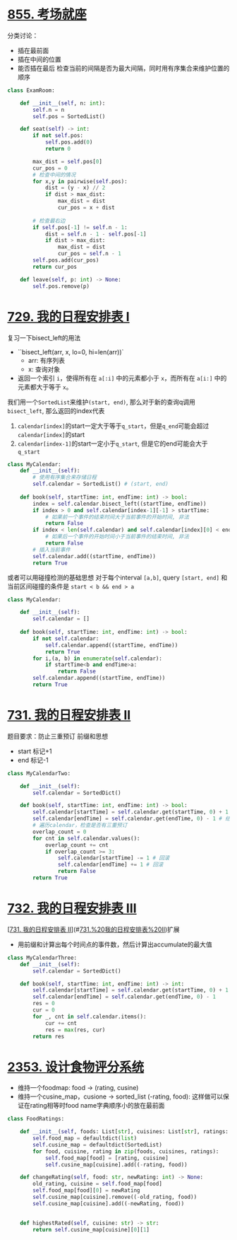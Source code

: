 # [855. 考场就座](https://leetcode.cn/problems/exam-room/)
分类讨论：
- 插在最前面
- 插在中间的位置
- 能否插在最后
检查当前的间隔是否为最大间隔，同时用有序集合来维护位置的顺序
```python
class ExamRoom:

    def __init__(self, n: int):
        self.n = n
        self.pos = SortedList()

    def seat(self) -> int:
        if not self.pos:
            self.pos.add(0)
            return 0

        max_dist = self.pos[0]
        cur_pos = 0    
        # 检查中间的情况
        for x,y in pairwise(self.pos):
            dist = (y - x) // 2
            if dist > max_dist:
                max_dist = dist
                cur_pos = x + dist
        
        # 检查最右边
        if self.pos[-1] != self.n - 1:
            dist = self.n - 1 - self.pos[-1]
            if dist > max_dist:
                max_dist = dist
                cur_pos = self.n - 1
        self.pos.add(cur_pos)
        return cur_pos

    def leave(self, p: int) -> None:
        self.pos.remove(p)
```
# [729. 我的日程安排表 I](https://leetcode.cn/problems/my-calendar-i/)
复习一下bisect_left的用法
- ``bisect_left(arr, x, lo=0, hi=len(arr))`
	- arr: 有序列表
	- x: 查询对象
- 返回一个索引 `i`，使得所有在 `a[:i]` 中的元素都小于 `x`，而所有在 `a[i:]` 中的元素都大于等于 `x`。

我们用一个`SortedList`来维护`(start, end)`, 那么对于新的查询q调用`bisect_left`, 那么返回的index代表
1. `calendar[index]`的start一定大于等于`q_start`，但是`q_end`可能会超过`calendar[index]`的start
2. `calendar[index-1]`的start一定小于`q_start`, 但是它的end可能会大于`q_start`
```python
class MyCalendar:
    def __init__(self):
        # 使用有序集合来存储日程
        self.calendar = SortedList() # (start, end)
        
    def book(self, startTime: int, endTime: int) -> bool:
        index = self.calendar.bisect_left((startTime, endTime))
        if index > 0 and self.calendar[index-1][-1] > startTime:
            # 如果前一个事件的结束时间大于当前事件的开始时间, 非法
            return False
        if index < len(self.calendar) and self.calendar[index][0] < endTime:
            # 如果后一个事件的开始时间小于当前事件的结束时间, 非法
            return False
        # 插入当前事件
        self.calendar.add((startTime, endTime))
        return True
```

或者可以用碰撞检测的基础思想
对于每个interval `[a,b]`, query `[start, end]` 和当前区间碰撞的条件是 `start < b && end > a`
```python
class MyCalendar:

    def __init__(self):
        self.calendar = []
        
    def book(self, startTime: int, endTime: int) -> bool:
        if not self.calendar:
            self.calendar.append((startTime, endTime))
            return True
        for i,(a, b) in enumerate(self.calendar):
            if startTime<b and endTime>a:
                return False
        self.calendar.append((startTime, endTime))
        return True
```

# [731. 我的日程安排表 II](https://leetcode.cn/problems/my-calendar-ii/)
题目要求：防止三重预订
前缀和思想
- start 标记+1
- end 标记-1
```python
class MyCalendarTwo:

    def __init__(self):
        self.calendar = SortedDict()

    def book(self, startTime: int, endTime: int) -> bool:
        self.calendar[startTime] = self.calendar.get(startTime, 0) + 1 # 开始时间+1
        self.calendar[endTime] = self.calendar.get(endTime, 0) - 1 # 结束时间-1
        # 遍历calendar，检查是否有三重预订
        overlap_count = 0
        for cnt in self.calendar.values():
            overlap_count += cnt
            if overlap_count >= 3:
                self.calendar[startTime] -= 1 # 回滚
                self.calendar[endTime] += 1 # 回滚
                return False
        return True
```

# [732. 我的日程安排表 III](https://leetcode.cn/problems/my-calendar-iii/)
[[731. 我的日程安排表 II](https://leetcode.cn/problems/my-calendar-ii/)](#[731.%20我的日程安排表%20II](https%20//leetcode.cn/problems/my-calendar-ii/))扩展
- 用前缀和计算出每个时间点的事件数，然后计算出accumulate的最大值
```python
class MyCalendarThree:
    def __init__(self):
        self.calendar = SortedDict()

    def book(self, startTime: int, endTime: int) -> int:
        self.calendar[startTime] = self.calendar.get(startTime, 0) + 1
        self.calendar[endTime] = self.calendar.get(endTime, 0) - 1
        res = 0
        cur = 0
        for _, cnt in self.calendar.items():
            cur += cnt
            res = max(res, cur)
        return res

```

# [2353. 设计食物评分系统](https://leetcode.cn/problems/design-a-food-rating-system/)
- 维持一个foodmap: food -> (rating, cusine)
- 维持一个cusine_map，cusione -> sorted_list (-rating, food): 这样做可以保证在rating相等时food name字典顺序小的放在最前面
```python
class FoodRatings:

    def __init__(self, foods: List[str], cuisines: List[str], ratings: List[int]):
        self.food_map = defaultdict(list)
        self.cusine_map = defaultdict(SortedList)
        for food, cuisine, rating in zip(foods, cuisines, ratings):
            self.food_map[food] = [rating, cuisine]
            self.cusine_map[cuisine].add((-rating, food))

    def changeRating(self, food: str, newRating: int) -> None:
        old_rating, cuisine = self.food_map[food]
        self.food_map[food][0] = newRating
        self.cusine_map[cuisine].remove((-old_rating, food))
        self.cusine_map[cuisine].add((-newRating, food))
        

    def highestRated(self, cuisine: str) -> str:
        return self.cusine_map[cuisine][0][1]
```